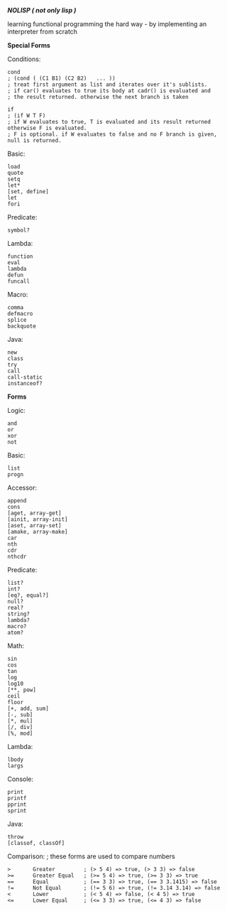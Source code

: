 ***NOLISP ( not only lisp )***

learning functional programming the hard way - by implementing an interpreter from scratch

**Special Forms**

Conditions:

	cond
	; (cond ( (C1 B1) (C2 B2)	... ))
	; treat first argument as list and iterates over it's sublists.
	; if car() evaluates to true its body at cadr() is evaluated and
	; the result returned. otherwise the next branch is taken

	if
	; (if W T F)
	; if W evaluates to true, T is evaluated and its result returned otherwise F is evaluated.
	; F is optional. if W evaluates to false and no F branch is given, null is returned.

Basic:

	load
	quote
	setq
	let*
	[set, define]
	let
	fori

Predicate:

	symbol?

Lambda:

	function
	eval
	lambda
	defun
	funcall

Macro:

	comma
	defmacro
	splice
	backquote

Java:

	new
	class
	try
	call
	call-static
	instanceof?

**Forms**

Logic:

	and
	or
	xor
	not

Basic:

	list
	progn

Accessor:

	append
	cons
	[aget, array-get]
	[ainit, array-init]
	[aset, array-set]
	[amake, array-make]
	car
	nth
	cdr
	nthcdr

Predicate:

	list?
	int?
	[eq?, equal?]
	null?
	real?
	string?
	lambda?
	macro?
	atom?

Math:

	sin
	cos
	tan
	log
	log10
	[**, pow]
	ceil
	floor
	[+, add, sum]
	[-, sub]
	[*, mul]
	[/, div]
	[%, mod]

Lambda:

	lbody
	largs

Console:

	print
	printf
	pprint
	sprint

Java:

	throw
	[classof, classOf]

Comparison: ; these forms are used to compare numbers

    >       Greater         ; (> 5 4) => true, (> 3 3) => false
    >=      Greater Equal   ; (>= 5 4) => true, (>= 3 3) => true
    ==      Equal           ; (== 3 3) => true, (== 3 3.1415) => false
    !=      Not Equal       ; (!= 5 6) => true, (!= 3.14 3.14) => false
    <       Lower           ; (< 5 4) => false, (< 4 5) => true
    <=      Lower Equal     ; (<= 3 3) => true, (<= 4 3) => false
